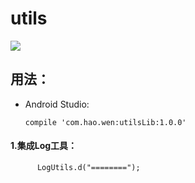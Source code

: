 # utils
![](https://img.shields.io/badge/release-1.0.0-green.svg)

## 用法：
  
  * Android Studio:
  
        compile 'com.hao.wen:utilsLib:1.0.0'

#### 1.集成Log工具：
          LogUtils.d("========");
          
